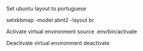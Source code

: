 Set ubuntu layout to portuguese

setxkbmap -model abnt2 -layout br

Activate virtual environment
source .env/bin/activate

Deactivate virtual environment
deactivate